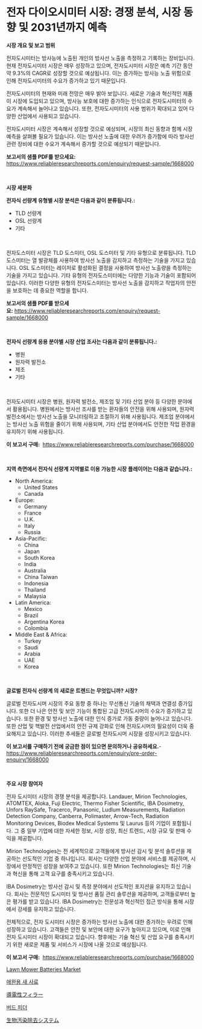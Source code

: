 <p><h1>전자 다이오시미터 시장: 경쟁 분석, 시장 동향 및 2031년까지 예측</h1></p><p><strong>시장 개요 및 보고 범위</strong></p>
<p><p>전자도시미터는 방사능에 노출된 개인의 방사선 노출을 측정하고 기록하는 장비입니다. 현재 전자도시미터 시장은 매우 성장하고 있으며, 전자도시미터 시장은 예측 기간 동안 약 9.3%의 CAGR로 성장할 것으로 예상됩니다. 이는 증가하는 방사능 노출 위험으로 인해 전자도시미터의 수요가 증가하고 있기 때문입니다.</p><p>전자도시미터의 현재와 미래 전망은 매우 밝아 보입니다. 새로운 기술과 혁신적인 제품이 시장에 도입되고 있으며, 방사능 보호에 대한 증가하는 인식으로 전자도시미터의 수요가 계속해서 늘어나고 있습니다. 또한, 전자도시미터의 사용 범위가 확대되고 있어 다양한 산업에서 사용되고 있습니다.</p><p>전자도시미터 시장은 계속해서 성장할 것으로 예상되며, 시장의 최신 동향과 함께 시장 예측을 살펴볼 필요가 있습니다. 이는 방사선 노출에 대한 우려가 증가함에 따라 방사선 관련 장비에 대한 수요가 계속해서 증가할 것으로 예상되기 때문입니다.</p></p>
<p><strong>보고서의 샘플 PDF를 받으세요:</strong> <a href="https://www.reliableresearchreports.com/enquiry/request-sample/1668000">https://www.reliableresearchreports.com/enquiry/request-sample/1668000</a></p>
<p>&nbsp;</p>
<p><strong>시장 세분화</strong></p>
<p><strong>전자식 선량계 유형별 시장 분석은 다음과 같이 분류됩니다.:</strong></p>
<p><ul><li>TLD 선량계</li><li>OSL 선량계</li><li>기타</li></ul></p>
<p>&nbsp;</p>
<p><p>전자도스미터 시장은 TLD 도스미터, OSL 도스미터 및 기타 유형으로 분류됩니다. TLD 도스미터는 열 발광체를 사용하여 방사선 노출을 감지하고 측정하는 기술을 가지고 있습니다. OSL 도스미터는 레이저로 활성화된 결정을 사용하여 방사선 노출량을 측정하는 기술을 가지고 있습니다. 기타 유형의 전자도스미터에는 다양한 기능과 기술이 포함되어 있습니다. 이러한 다양한 유형의 전자도스미터는 방사선 노출을 감지하고 작업자의 안전을 보호하는 데 중요한 역할을 합니다.</p></p>
<p><strong>보고서의 샘플 PDF를 받으세요:</strong>&nbsp;<a href="https://www.reliableresearchreports.com/enquiry/request-sample/1668000">https://www.reliableresearchreports.com/enquiry/request-sample/1668000</a></p>
<p>&nbsp;</p>
<p><strong> 전자식 선량계 응용 분야별 시장 산업 조사는 다음과 같이 분류됩니다.:</strong></p>
<p><ul><li>병원</li><li>원자력 발전소</li><li>제조</li><li>기타</li></ul></p>
<p>&nbsp;</p>
<p><p>전자도시미터 시장은 병원, 원자력 발전소, 제조업 및 기타 산업 분야 등 다양한 분야에서 활용됩니다. 병원에서는 방사선 조사를 받는 환자들의 안전을 위해 사용되며, 원자력 발전소에서는 방사선 노출을 모니터링하고 조절하기 위해 사용됩니다. 제조업 분야에서는 방사선 노출 위험을 줄이기 위해 사용되며, 기타 산업 분야에서도 안전한 작업 환경을 유지하기 위해 사용됩니다.</p></p>
<p><strong>이 보고서 구매:</strong>&nbsp; <a href="https://www.reliableresearchreports.com/purchase/1668000">https://www.reliableresearchreports.com/purchase/1668000</a></p>
<p>&nbsp;</p>
<p><strong>지역 측면에서 전자식 선량계 지역별로 이용 가능한 시장 플레이어는 다음과 같습니다.:</strong></p>
<p><ul>
    <li>
        North America:
        <ul>
            <li>United States</li>
            <li>Canada</li>
        </ul>
    </li>
    <li>
        Europe:
        <ul>
            <li>Germany</li>
            <li>France</li>
            <li>U.K.</li>
            <li>Italy</li>
            <li>Russia</li>
        </ul>
    </li>
    <li>
        Asia-Pacific:
        <ul>
            <li>China</li>
            <li>Japan</li>
            <li>South Korea</li>
            <li>India</li>
            <li>Australia</li>
            <li>China Taiwan</li>
            <li>Indonesia</li>
            <li>Thailand</li>
            <li>Malaysia</li>
        </ul>
    </li>
    <li>
        Latin America:
        <ul>
            <li>Mexico</li>
            <li>Brazil</li>
            <li>Argentina Korea</li>
            <li>Colombia</li>
        </ul>
    </li>
    <li>
        Middle East & Africa:
        <ul>
            <li>Turkey</li>
            <li>Saudi</li>
            <li>Arabia</li>
            <li>UAE</li>
            <li>Korea</li>
        </ul>
    </li>
    </ul></p>
<p>&nbsp;</p>
<p><strong>글로벌 전자식 선량계 의 새로운 트렌드는 무엇입니까? 시장?</strong></p>
<p><p>글로벌 전자도시머 시장의 주요 동향 중 하나는 무선통신 기술의 채택과 연결성 증가입니다. 또한 더 나은 안전 및 보안 기능이 통합된 고급 전자도시머의 수요가 증가하고 있습니다. 또한 환경 및 방사선 노출에 대한 인식 증가로 가동 중량이 늘어나고 있습니다. 또한 산업 및 핵발전 산업에서의 안전 규제 강화로 인해 전자도시머의 필요성이 더욱 중요해지고 있습니다. 이러한 추세들은 글로벌 전자도시머 시장을 성장시키고 있습니다.</p></p>
<p><strong>이 보고서를 구매하기 전에 궁금한 점이 있으면 문의하거나 공유하세요.</strong>- <a href="https://www.reliableresearchreports.com/enquiry/pre-order-enquiry/1668000">https://www.reliableresearchreports.com/enquiry/pre-order-enquiry/1668000</a></p>
<p>&nbsp;</p>
<p><strong>주요 시장 참여자</strong></p>
<p><p>전자 도시미터 시장의 경쟁 분석을 제공합니다. Landauer, Mirion Technologies, ATOMTEX, Aloka, Fuji Electric, Thermo Fisher Scientific, IBA Dosimetry, Unfors RaySafe, Tracerco, Panasonic, Ludlum Measurements, Radiation Detection Company, Canberra, Polimaster, Arrow-Tech, Radiation Monitoring Devices, Biodex Medical Systems 및 Laurus 등의 기업이 포함됩니다. 그 중 일부 기업에 대한 자세한 정보, 시장 성장, 최신 트렌드, 시장 규모 및 판매 수익을 제공합니다.</p><p>Mirion Technologies는 전 세계적으로 고객들에게 방사선 감시 및 분석 솔루션을 제공하는 선도적인 기업 중 하나입니다. 회사는 다양한 산업 분야에 서비스를 제공하며, 시장에서 안정적인 성장을 보여주고 있습니다. 또한 Mirion Technologies는 최신 기술과 혁신을 통해 고객 요구를 충족시키고 있습니다.</p><p>IBA Dosimetry는 방사선 감시 및 측정 분야에서 선도적인 포지션을 유지하고 있습니다. 회사는 전문적인 도시미터 및 방사선 품질 관리 솔루션을 제공하며, 고객들로부터 높은 평가를 받고 있습니다. IBA Dosimetry는 전문성과 혁신적인 접근 방식을 통해 시장에서 강세를 유지하고 있습니다.</p><p>전체적으로, 전자 도시미터 시장은 증가하는 방사선 노출에 대한 증가하는 우려로 인해 성장하고 있습니다. 고객들은 안전 및 보안에 대한 요구가 높아지고 있으며, 이로 인해 전자 도시미터 시장이 확대되고 있습니다. 향후에는 기술 혁신 및 산업 요구를 충족시키기 위한 새로운 제품 및 서비스가 시장에 나올 것으로 예상됩니다.</p></p>
<p><strong>이 보고서 구매:</strong>&nbsp;&nbsp;<a href="https://www.reliableresearchreports.com/purchase/1668000">https://www.reliableresearchreports.com/purchase/1668000</a></p>
<p><p><a href="https://github.com/marloy8/Market-Research-Report-List-3/blob/main/lawn-mower-batteries-market.md">Lawn Mower Batteries Market</a></p><p><a href="https://github.com/vseigx30c9a1j/Market-Research-Report-List-1/blob/main/999564415206.md">애완용 새 사료</a></p><p><a href="https://medium.com/@jamiebertrgnaum3545/%E5%B0%8E%E9%9B%BB%E6%80%A7%E3%83%95%E3%82%A3%E3%83%A9%E3%83%BC%E5%B8%82%E5%A0%B4%E8%AA%BF%E6%9F%BB%E3%83%AC%E3%83%9D%E3%83%BC%E3%83%88-%E3%81%9D%E3%81%AE%E6%AD%B4%E5%8F%B2%E3%81%A82031%E5%B9%B4%E3%81%BE%E3%81%A7%E3%81%AE%E4%BA%88%E6%B8%AC-07a85818b265">導電性フィラー</a></p><p><a href="https://github.com/WilburKihn5676/Market-Research-Report-List-1/blob/main/609166315207.md">버드 피더</a></p><p><a href="https://github.com/EthanMorar2011/Market-Research-Report-List-1/blob/main/644337216327.md">生物汚染除去システム</a></p></p>
